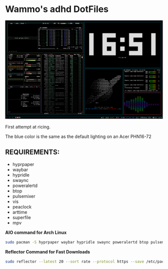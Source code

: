 # Wammo's adhd DotFiles

![](screenshot.png)

First attempt at ricing.

The blue color is the same as the default lighting on an Acer PHN16-72

## REQUIREMENTS:

+ hyprpaper
+ waybar
+ hypridle
+ swaync
+ poweralertd
+ btop
+ pulsemixer
+ vis
+ peaclock
+ arttime
+ superfile
+ mpv

**AIO command for Arch Linux**

```bash
sudo pacman -S hyprpaper waybar hypridle swaync poweralertd btop pulsemixer vis peaclock arttime superfile mpv
```

**Reflector Command for Fast Downloads**

```bash
sudo reflector --latest 20 --sort rate --protocol https --save /etc/pacman.d/mirrorlist
```

